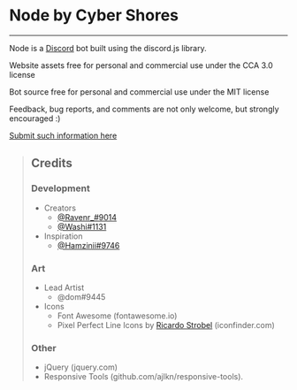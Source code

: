 # Node by Cyber Shores

----
Node is a [Discord](https://discord.com/ "The greatest social platform of all time!") bot built using the discord.js library.

Website assets free for personal and commercial use under the CCA 3.0 license

Bot source free for personal and commercial use under the MIT license

Feedback, bug reports, and comments are not only welcome, but strongly encouraged :)

[Submit such information here](marcello.v.pezzella@gmail.com "My Email Address")

>## Credits
>
>### Development
>
>- Creators
> 	- [@Ravenr_#9014](https://github.com/Ravenwulf "All Hail The Raven Hegemon")
> 	- [@Washi#1131](https://github.com/Washiil "A promising young padawan")
>- Inspiration
> 	- [@Hamzinii#9746](https://github.com/Hamziniii "A slice of ham wearing a top hat...")
>
>### Art
>
>- Lead Artist
> 	- @dom#9445
>- Icons
> 	- Font Awesome (fontawesome.io)
> 	- Pixel Perfect Line Icons by [Ricardo Strobel](https://www.facebook.com/ricardo.strobel/about?section=overview&lst=100011383984016%3A591024496%3A1591581376 "UX designer at HBSIS") (iconfinder.com)
>
>### Other
>
>- jQuery (jquery.com)
>- Responsive Tools (github.com/ajlkn/responsive-tools).

